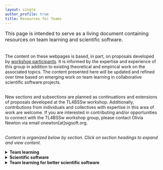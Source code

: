 ```yaml
---
layout: single
author_profile: true
title: Resources for Teams
---
```


<p style="font-size: 16px;">This page is intended to serve as a living document containing resources on team learning and scientific software. <br><br>

The content on these webpages is based, in part, on proposals developed by <a href = "{{ '/participants' | prepend: site.baseurl }}">workshop participants</a>. It is informed by the expertise and experience of this group in addition to existing theoretical and empirical work on the associated topics. The content presented here will be updated and refined over time based on emerging work on team learning in collaborative scientific software projects. <br><br>

New sections and subsections are planned as continuations and extensions of proposals developed at the TL4BSSw workshop. Additionally, contributions from individuals and collectives with expertise in this area of work are welcome. If you are interested in contributing and/or opportunities to connect with the TL4BSSw workshop group, please contact Olivia Newton via email onewton[at]sigsoft.org.<br><br>

<i>Content is organized below by section. Click on section headings to expand and view content.</i></p>

<details>
<summary><strong>Team learning</strong></summary>
<br>
<p style="font-size: 16px;">
"<i>The acquisition of knowledge, skills, and performance capabilities of an interdependent set of individuals through interaction and experience [...] a team-level property that captures the collective knowledge pool, potential synergies among team members, and unique contributions.</i>" (<a href = "https://doi.org/10.1111/j.1529-1006.2006.00030.x">Kozlowski & Ilgen, 2006</a>)

<br><br>

The focus of this work is on the processes and behaviors of team members which reflect learning at the group level. A number of definitions are offered in the literature which emphasize the sharing, integrative, and reflective processes that constitute team learning. Although a single definition is provided above, a set of definitions is collected and available at <a href = "https://docs.google.com/spreadsheets/d/1WiIX490If0z7OzW1-Y9wLezDakIieydHgn1y6EAnQuM/edit?usp=sharing">this link</a>. 

<br><br>

Team learning has been found to be a significant predictor of team performance and affects perceptions of collaboration. Members of team perceive team learning as important for performance (<a href ="https://doi.org/10.1108/13527591011090682">Savelsbergh et al., 2010</a>), and the opportunity to learn itself motivates researchers to participate in interdisciplinary collaborations (<a href = "https://doi.org/10.1108/TPM-05-2022-0036">Lotrecchiano et al., 2023</a>; <a href = "https://doi.org/10.1108/TPM-07-2019-0068">Tkachenko & Ardichvili, 2020</a>). In interdisciplinary teams, learning is linked to the perceived effectiveness of collaborations (<a href = "https://doi.org/10.1177/10464964221089836">Lorenzetti et al., 2022</a>).

<br><br>

To support team performance and software outcomes, it is important to measure and evaluate how teams engage in learning throughout their collaboration. A number of instruments have been developed to measure team learning. These measures are available at <a href = "https://docs.google.com/spreadsheets/d/1iAShCwYc8gua7uxyCtASpVE__o660ak-Y3AgDTtbg1k/edit?usp=sharing">this link</a>. These measures are based on varying conceptualizations of team learning and thus capture a variety of processes and behaviors. 
<br><br>

The majority of these measures have been developed to assess team learning across different types of teams. In other words, these measures have not been developed with the specific needs or requirements of scientific software teams in mind. Furthermore, temporal aspects of team learning are not well understood and remain understudied (<a href = "https://doi.org/10.3389/fpsyg.2019.01417">Wiese & Burke, 2019</a>). In the <i>Team learning for better scientific software</i> section below, guidance on team learning for this domain and across project stages is offered.
</p>
</details>

<details>
<summary><strong>Scientific software</strong></summary>
<br>
<p style="font-size: 16px;">
"<i>Software with a large computational component. Further, scientific software is usually developed by multidisciplinary teams made up of scientists and software developers.</i>" (<a href = "https://doi.org/10.1016/j.infsof.2014.05.006">Kanewala & Bieman, 2014</a>)
<br> <br>

"<i>Software that aids in research, testing or design of scientific models that are used to explain and predict the behavior of real objects or systems in a variety of scientific disciplines.</i>" (<a href = "https://publish.tntech.edu/index.php/PSRCI/article/view/679">Shakya et al., 2020</a>)
<br><br>

We adopt the definitions of scientific software which are provided above. As the definitions suggest, scientific software encompasses many different types of software which are developed and/or used to carry out scientific work. We draw attention to the following components of these definitions: collaboration across disciplines; computational requirements; and scientific goals. Greater elaboration on the group's perspectives on scientific software are offered in the <i>Why scientific software and why now?</i> and <i>What makes teams in scientific computing unique?</i> subsections below.

</p>

<details>
<summary><i>Why scientific software and why now?</i></summary>
<br>
<p style="font-size: 16px;"> The landscape of science and software is changing such that there is now a growing need (and more opportunities) to explore the collaborative development and use of scientific software. Technological advances and complex computation have created a significant need for this research. The demand for scientific software is greater than ever, and what 'used to work' doesn't necessarily work anymore. The shift towards open science, data, and code, and associated values, has also contributed to the need to improve scientific software. Along with the increasing reliance on collaborative rather than independent work, teams are increasingly multidisciplinary, even if in just one scientific domain, and they focus on addressing large, complicated, and multi-dimensional problems. In sum, greater openness, greater complexity, and greater interdisciplinarity have enabled the emergence and growth of this area.</p>
</details>

<details>
<summary><i>What makes teams in scientific computing unique?</i></summary>
<br>
<p style="font-size: 16px;">
We contend that teams in scientific computing can and should be differentiated from traditional scientific teams and software development teams. 
Unique characteristics of scientific software projects and teams include, but are not limited to, differences in:
<ul style="font-size: 16px;"> <li>Team member education and training</li>
<li>Integration of academic work</li>
<li>Scientific focus of project goals</li>
<li>Requirements for scientific software</li>
<li>Funding landscape</li>
</ul>
</p>

</details>
</details>

<details>
<summary><strong>Team learning for better scientific software</strong></summary>
<br>
<p style="font-size: 16px;">In this section, guidance and recommendations are offered to support team learning in service of improving team performance and software outcomes. <i>Checklists for sections are currently in development.</i></p>

<details>
<summary>Team learning across stages of collaboration</summary>
<br>
<i>Team learning during team formation</i>

<p style="font-size: 16px;">Drawing from conceptualizations of team development, we suggest that a subset of team learning processes and behaviors are of particular importance in the team formation stage. During team formation, group members build interpersonal knowledge and develop a team orientation. This includes establishing "rudimentary" knowledge structures (i.e., shared mental models and transactive memory systems; <a href = "https://eric.ed.gov/?id=ED440304">Kozlowski et al., 1999</a>; <a href = "https://doi.org/10.1108/S1534-085620160000018008">Fiore & Georganta, 2017</a>). In this phase, team learning processes for <i>exploration</i>, <i>information sharing</i>, and <i>information management</i> are identified as a critical foundation for collaboration effectiveness and software quality.</p>

<ul style="font-size: 16px;"> <li>Exploration processes include, for example, the identification and understanding of all relevant shareholders, not just those represented in the team at the time of its formation (e.g., domain scientists, computer scientists, middleware engineers, impacted communities). </li>
<li>Information sharing processes include, for example, the delivery of, exposure and access to fundamental information about the problem domain in addition to the desired outcomes and goals for each shareholder group. </li>
<li>Information and knowledge management processes include, for example, the development of a plan and timeline for curation of resources in addition to identification of shareholder needs and access to information over the course of the project. </li>
</ul>

<p style="font-size: 16px;">Ultimately, following team formation, there should be a shared understanding of member proficiencies, knowledge gaps, challenges to learning, and opportunities for learning. While undertaking the aforementioned processes is important during this phase of collaboration, it is insufficient for assessing and facilitating team learning processes over the project lifetime. It is therefore necessary to foster a safe team culture and develop a strategy for team learning, including the coordination of team learning sessions and the operationalization of learning tools. Furthermore, it is necessary to define what constitutes effective learning and performance in the team. This may include the use of iterative and continuous feedback methods and debriefing sessions, the evaluation of tool accessibility and efficacy, and solicitation of external assessments. From these approaches, interventions can be designed and customized based on team and project needs.
</p>

<i>Team learning following conflict</i>
<br>
<p style="font-size: 16px;"><i>Planned section</i></p>

</details>

<details>
<summary>AI for team learning</summary>
<br>
<i>Supporting team Learning processes</i>
<p style="font-size: 16px;">Advances in artificial intelligence (AI) technologies can potentially be leveraged to support team learning. For example, exploration processes may involve the utilization of  AI for information search. Here the idea is to identify opportunities where AI tools and agents can facilitate team learning. </p>

<i>A framework for AI in teams </i>
<p style="font-size: 16px;"><i>Planned section</i></p>

</details>

<details>
<summary>Team learning in multiteam systems</summary>
<br>

<i>Multiteam integration</i>
<p style="font-size: 16px;">Scientific software projects and products can and often do span multiple teams and organizations. These multiteam systems, or teams of teams, maintain an overarching shared goal while also working towards their team goals and team task completion. Multiteam systems have a number of characteristics which differentiate them from teams and alter the way they learn, including their organization, responsiveness, leadership, communication, development, and performance (<a href = "https://doi.org/10.1108/TPM-06-2018-0039">Sessa et al., 2019</a>). The following actions are identified as a means to support team learning in component teams and across the multiteam system: </p>

<ul style="font-size: 16px;">✓ Define and understand the complexity of the problem to be solved (i.e., make complexity explicit)<br>
✓ Identify opportunities and constraints<br>
✓ Identify who is is involved in terms of expertise and roles<br>
✓ Establish a shared timeline for project completion<br>
✓ Define project leadership and management roles that require interdisciplinary knowledge and proficiency<br>
✓ Implement team cohesion initiatives while respecting diverse circumstances and sociocultural backgrounds<br>
✓ Create artifact that captures multi-team expertise (e.g., an interactive visual representation of multi-team collaboration)<br>
</ul>

</details>



